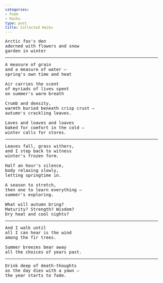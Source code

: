 ```yaml
---
categories:
- Poem
- Haiku
type: post
title: Collected Haiku
---
```


<pre class="verse">
Arctic fox's den
adorned with flowers and snow
garden in winter
</pre>

-----

<pre class="verse">
A measure of grain
and a measure of water &mdash;
spring's own time and heat

Air carries the scent
of myriads of lives spent
on summer's warm breath

Crumb and density,
warmth buried beneath crisp crust &mdash;
autumn's crackling leaves.

Loves and loaves and loaves
baked for comfort in the cold &mdash;
winter calls for stores.
</pre>

-----

<pre class="verse">
Leaves fall, grass withers,
and I step back to witness
winter's frozen form.

Half an hour's silence,
body relaxing slowly,
letting springtime in.

A season to stretch,
then one to learn everything &mdash;
summer's exploring.

What will autumn bring?
Maturity? Strength? Wisdom?
Dry heat and cool nights?
</pre>

------

<pre class="verse">
And I walk until
all I can hear is the wind
among the fir trees.

Summer breezes bear away
all the choices of years past.
</pre>

-----

<pre class="verse">
Drink deep of death-thoughts
as the day dies with a yawn &mdash;
the year starts to fade.
</pre>
